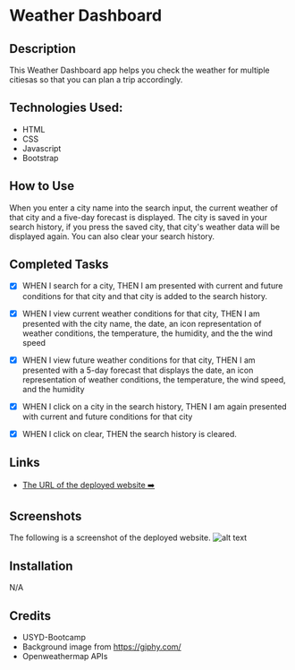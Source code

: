 # Weather Dashboard

## Description

This Weather Dashboard app helps you check the weather for multiple citiesas so that you can plan a trip accordingly.

## Technologies Used:

- HTML
- CSS
- Javascript
- Bootstrap

## How to Use

When you enter a city name into the search input, the current weather of that city and a five-day forecast is displayed. The city is saved in your search history, if you press the saved city, that city's weather data will be displayed again.
You can also clear your search history.

## Completed Tasks

- [x] WHEN I search for a city, THEN I am presented with current and future conditions for that city and that city is added to the search history.
- [x] WHEN I view current weather conditions for that city, THEN I am presented with the city name, the date, an icon representation of weather conditions, the temperature, the humidity, and the the wind speed
- [x] WHEN I view future weather conditions for that city, THEN I am presented with a 5-day forecast that displays the date, an icon representation of weather conditions, the temperature, the wind speed, and the humidity
- [x] WHEN I click on a city in the search history, THEN I am again presented with current and future conditions for that city
- [x] WHEN I click on clear, THEN the search history is cleared.
 

## Links

- [The URL of the deployed website :arrow_right:]()

## Screenshots

The following is a screenshot of the deployed website.
![alt text]()

## Installation

N/A

## Credits

- USYD-Bootcamp
- Background image from https://giphy.com/
- Openweathermap APIs
